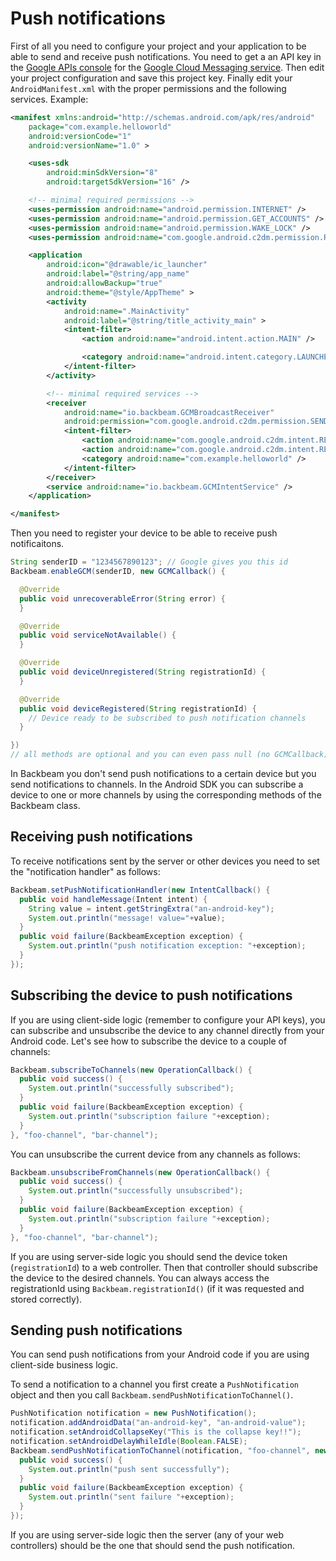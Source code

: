 # Push notifications

First of all you need to configure your project and your application to be able to send and receive push notifications. You need to get a an API key in the [Google APIs console](https://code.google.com/apis/console/) for the [Google Cloud Messaging service](http://developer.android.com/google/gcm/index.html). Then edit your project configuration and save this project key. Finally edit your `AndroidManifest.xml` with the proper permissions and the following services. Example:

```xml
<manifest xmlns:android="http://schemas.android.com/apk/res/android"
    package="com.example.helloworld"
    android:versionCode="1"
    android:versionName="1.0" >

    <uses-sdk
        android:minSdkVersion="8"
        android:targetSdkVersion="16" />

    <!-- minimal required permissions -->
    <uses-permission android:name="android.permission.INTERNET" />
    <uses-permission android:name="android.permission.GET_ACCOUNTS" />
    <uses-permission android:name="android.permission.WAKE_LOCK" />
    <uses-permission android:name="com.google.android.c2dm.permission.RECEIVE" />

    <application
        android:icon="@drawable/ic_launcher"
        android:label="@string/app_name"
        android:allowBackup="true"
        android:theme="@style/AppTheme" >
        <activity
            android:name=".MainActivity"
            android:label="@string/title_activity_main" >
            <intent-filter>
                <action android:name="android.intent.action.MAIN" />

                <category android:name="android.intent.category.LAUNCHER" />
            </intent-filter>
        </activity>

        <!-- minimal required services -->
        <receiver
            android:name="io.backbeam.GCMBroadcastReceiver"
            android:permission="com.google.android.c2dm.permission.SEND" >
            <intent-filter>
                <action android:name="com.google.android.c2dm.intent.RECEIVE" />
                <action android:name="com.google.android.c2dm.intent.REGISTRATION" />
                <category android:name="com.example.helloworld" />
            </intent-filter>
        </receiver>
        <service android:name="io.backbeam.GCMIntentService" />
    </application>

</manifest>
```

Then you need to register your device to be able to receive push notificaitons.

```java
String senderID = "1234567890123"; // Google gives you this id
Backbeam.enableGCM(senderID, new GCMCallback() {

  @Override
  public void unrecoverableError(String error) {
  }

  @Override
  public void serviceNotAvailable() {
  }

  @Override
  public void deviceUnregistered(String registrationId) {
  }

  @Override
  public void deviceRegistered(String registrationId) {
    // Device ready to be subscribed to push notification channels
  }

})
// all methods are optional and you can even pass null (no GCMCallback)
```

In Backbeam you don't send push notifications to a certain device but you send notifications to channels. In the Android SDK you can subscribe a device to one or more channels by using the corresponding methods of the Backbeam class.

## Receiving push notifications

To receive notifications sent by the server or other devices you need to set the "notification handler" as follows:

```java
Backbeam.setPushNotificationHandler(new IntentCallback() {
  public void handleMessage(Intent intent) {
    String value = intent.getStringExtra("an-android-key");
    System.out.println("message! value="+value);
  }
  public void failure(BackbeamException exception) {
    System.out.println("push notification exception: "+exception);
  }
});
```

## Subscribing the device to push notifications

If you are using client-side logic (remember to configure your API keys), you can subscribe and unsubscribe the device to any channel directly from your Android code. Let's see how to subscribe the device to a couple of channels:

```java
Backbeam.subscribeToChannels(new OperationCallback() {
  public void success() {
    System.out.println("successfully subscribed");
  }
  public void failure(BackbeamException exception) {
    System.out.println("subscription failure "+exception);
  }
}, "foo-channel", "bar-channel");
```

You can unsubscribe the current device from any channels as follows:

```java
Backbeam.unsubscribeFromChannels(new OperationCallback() {
  public void success() {
    System.out.println("successfully unsubscribed");
  }
  public void failure(BackbeamException exception) {
    System.out.println("subscription failure "+exception);
  }
}, "foo-channel", "bar-channel");
```

If you are using server-side logic you should send the device token (`registrationId`) to a web controller. Then that controller should subscribe the device to the desired channels. You can always access the registrationId using `Backbeam.registrationId()` (if it was requested and stored correctly).

## Sending push notifications

You can send push notifications from your Android code if you are using client-side business logic.

To send a notification to a channel you first create a `PushNotification` object and then you call `Backbeam.sendPushNotificationToChannel()`.

```java
PushNotification notification = new PushNotification();
notification.addAndroidData("an-android-key", "an-android-value");
notification.setAndroidCollapseKey("This is the collapse key!!");
notification.setAndroidDelayWhileIdle(Boolean.FALSE);
Backbeam.sendPushNotificationToChannel(notification, "foo-channel", new OperationCallback() {
  public void success() {
    System.out.println("push sent successfully");
  }
  public void failure(BackbeamException exception) {
    System.out.println("sent failure "+exception);
  }
});
```

If you are using server-side logic then the server (any of your web controllers) should be the one that should send the push notification.
